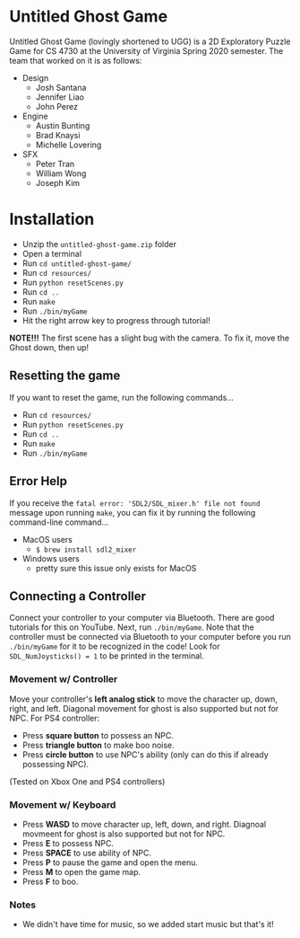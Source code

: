 # Untitled Ghost Game

Untitled Ghost Game (lovingly shortened to UGG) is a 2D Exploratory Puzzle Game for CS 4730 at the University of Virginia Spring 2020 semester. The team that worked on it is as follows:
- Design
    - Josh Santana
    - Jennifer Liao
    - John Perez
- Engine
    - Austin Bunting
    - Brad Knaysi
    - Michelle Lovering
- SFX
    - Peter Tran
    - William Wong
    - Joseph Kim

# Installation
- Unzip the `untitled-ghost-game.zip` folder
- Open a terminal
- Run `cd untitled-ghost-game/`
- Run `cd resources/`
- Run `python resetScenes.py`
- Run `cd ..`
- Run `make`
- Run `./bin/myGame`
- Hit the right arrow key to progress through tutorial!

**NOTE!!!** The first scene has a slight bug with the camera. To fix it, move the Ghost down, then up!

## Resetting the game
If you want to reset the game, run the following commands...
- Run `cd resources/`
- Run `python resetScenes.py`
- Run `cd ..`
- Run `make`
- Run `./bin/myGame`

## Error Help

If you receive the `fatal error: 'SDL2/SDL_mixer.h' file not found` message upon running `make`, you can fix it by running the following command-line command...

- MacOS users
    - `$ brew install sdl2_mixer`
- Windows users
    - pretty sure this issue only exists for MacOS

## Connecting a Controller

Connect your controller to your computer via Bluetooth. There are good tutorials for this on YouTube. Next, run `./bin/myGame`. Note that the controller must be connected via Bluetooth to your computer before you run `./bin/myGame` for it to be recognized in the code! Look for `SDL_NumJoysticks() = 1` to be printed in the terminal.

### Movement w/ Controller
Move your controller's **left analog stick** to move the character up, down, right, and left. Diagonal movement for ghost is also supported but not for NPC.
For PS4 controller:
- Press **square button** to possess an NPC.
- Press **triangle button** to make boo noise. 
- Press **circle button** to use NPC's ability (only can do this if already possessing NPC).

(Tested on Xbox One and PS4 controllers)

### Movement w/ Keyboard
- Press **WASD** to move character up, left, down, and right. Diagnoal movmeent for ghost is also supported but not for NPC. 
- Press **E** to possess NPC. 
- Press **SPACE** to use ability of NPC.
- Press **P** to pause the game and open the menu.
- Press **M** to open the game map.
- Press **F** to boo.

### Notes
- We didn't have time for music, so we added start music but that's it!
